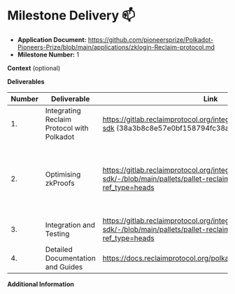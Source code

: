 # Milestone Delivery :mailbox:


* **Application Document:** <https://github.com/pioneersprize/Polkadot-Pioneers-Prize/blob/main/applications/zklogin-Reclaim-protocol.md>
* **Milestone Number:** 1

**Context** (optional)


**Deliverables**


| Number | Deliverable | Link | Notes |
| ------------- | ------------- | ------------- |------------- |
| 1. | Integrating Reclaim Protocol with Polkadot |https://gitlab.reclaimprotocol.org/integrations/onchain/substrate-sdk (38a3b8c8e57e0bf158794fc38a0b90b73871ed61)| Use the last commit on main branch| 
| 2.  | Optimising zkProofs |https://gitlab.reclaimprotocol.org/integrations/onchain/substrate-sdk/-/blob/main/pallets/pallet-reclaim/Cargo.toml?ref_type=heads| Reclaim Polkadot SDK efficiently verifies ZKPs in the no-std environment in use (https://gitlab.reclaimprotocol.org/integrations/onchain/substrate-sdk/-/blob/main/pallets/pallet-reclaim/Cargo.toml?ref_type=heads). Verification occurs using primitive types at optimized speed—try substrate benchmarking to attest. The proofs retain cross-chain properties as cryptographic commitments are Ethereum compatible (Keccak and ECDSA) | 
| 3. | Integration and Testing | https://gitlab.reclaimprotocol.org/integrations/onchain/substrate-sdk/-/blob/main/pallets/pallet-reclaim/src/tests.rs?ref_type=heads | |
| 4. | Detailed Documentation and Guides | https://docs.reclaimprotocol.org/polkadot/substrate-quickstart | [Blog](https://questbook.notion.site/Polkadot-Blog-09e8bd01c81744bdbde912ab2a4643c8), Social Media [Announcement](https://x.com/reclaimprotocol/status/1831399357641585122?s=46) |

**Additional Information**

